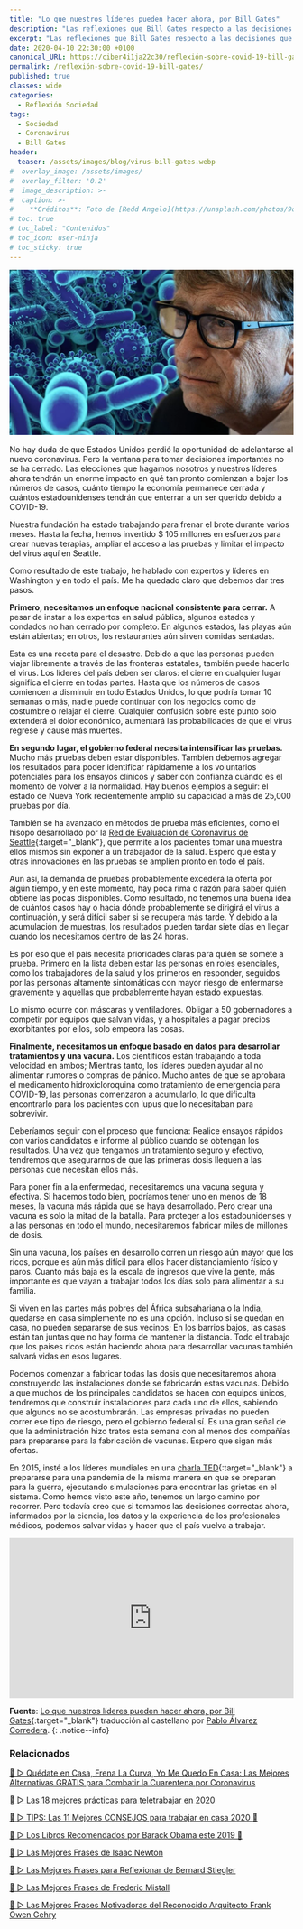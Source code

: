 ```yaml
---
title: "Lo que nuestros líderes pueden hacer ahora, por Bill Gates"
description: "Las reflexiones que Bill Gates respecto a las decisiones que afectarán el curso de la enfermedad COVID-19 o coronavirus"
excerpt: "Las reflexiones que Bill Gates respecto a las decisiones que afectarán el curso de la enfermedad COVID-19 o coronavirus"
date: 2020-04-10 22:30:00 +0100
canonical_URL: https://ciber4i1ja22c30/reflexión-sobre-covid-19-bill-gates/
permalink: /reflexión-sobre-covid-19-bill-gates/
published: true
classes: wide
categories:
  - Reflexión Sociedad
tags:
  - Sociedad
  - Coronavirus
  - Bill Gates
header:
  teaser: /assets/images/blog/virus-bill-gates.webp
#  overlay_image: /assets/images/
#  overlay_filter: '0.2'
#  image_description: >-
#  caption: >-
#    **Créditos**: Foto de [Redd Angelo](https://unsplash.com/photos/9o8YdYGTT64) en [Unsplash](https://unsplash.com/@reddangelo)
# toc: true
# toc_label: "Contenidos"
# toc_icon: user-ninja
# toc_sticky: true
---
```


![Las reflexiones que Bill Gates respecto a las decisiones que afectarán el curso de la enfermedad COVID-19 o coronavirus](/assets/images/blog/virus-bill-gates.webp "Las reflexiones que Bill Gates respecto a las decisiones que afectarán el curso de la enfermedad COVID-19 o coronavirus")

No hay duda de que Estados Unidos perdió la oportunidad de adelantarse al nuevo coronavirus. Pero la ventana para tomar decisiones importantes no se ha cerrado. Las elecciones que hagamos nosotros y nuestros líderes ahora tendrán un enorme impacto en qué tan pronto comienzan a bajar los números de casos, cuánto tiempo la economía permanece cerrada y cuántos estadounidenses tendrán que enterrar a un ser querido debido a COVID-19.

Nuestra fundación ha estado trabajando para frenar el brote durante varios meses. Hasta la fecha, hemos invertido $ 105 millones en esfuerzos para crear nuevas terapias, ampliar el acceso a las pruebas y limitar el impacto del virus aquí en Seattle.

Como resultado de este trabajo, he hablado con expertos y líderes en Washington y en todo el país. Me ha quedado claro que debemos dar tres pasos.

**Primero, necesitamos un enfoque nacional consistente para cerrar.** A pesar de instar a los expertos en salud pública, algunos estados y condados no han cerrado por completo. En algunos estados, las playas aún están abiertas; en otros, los restaurantes aún sirven comidas sentadas.

Esta es una receta para el desastre. Debido a que las personas pueden viajar libremente a través de las fronteras estatales, también puede hacerlo el virus. Los líderes del país deben ser claros: el cierre en cualquier lugar significa el cierre en todas partes. Hasta que los números de casos comiencen a disminuir en todo Estados Unidos, lo que podría tomar 10 semanas o más, nadie puede continuar con los negocios como de costumbre o relajar el cierre. Cualquier confusión sobre este punto solo extenderá el dolor económico, aumentará las probabilidades de que el virus regrese y cause más muertes.

**En segundo lugar, el gobierno federal necesita intensificar las pruebas.** Mucho más pruebas deben estar disponibles. También debemos agregar los resultados para poder identificar rápidamente a los voluntarios potenciales para los ensayos clínicos y saber con confianza cuándo es el momento de volver a la normalidad. Hay buenos ejemplos a seguir: el estado de Nueva York recientemente amplió su capacidad a más de 25,000 pruebas por día.

También se ha avanzado en métodos de prueba más eficientes, como el hisopo desarrollado por la [Red de Evaluación de Coronavirus de Seattle](https://publichealthinsider.com/2020/03/23/introducing-scan-the-greater-seattle-coronavirus-assessment-network/){:target="_blank"}, que permite a los pacientes tomar una muestra ellos mismos sin exponer a un trabajador de la salud. Espero que esta y otras innovaciones en las pruebas se amplíen pronto en todo el país.

Aun así, la demanda de pruebas probablemente excederá la oferta por algún tiempo, y en este momento, hay poca rima o razón para saber quién obtiene las pocas disponibles. Como resultado, no tenemos una buena idea de cuántos casos hay o hacia dónde probablemente se dirigirá el virus a continuación, y será difícil saber si se recupera más tarde. Y debido a la acumulación de muestras, los resultados pueden tardar siete días en llegar cuando los necesitamos dentro de las 24 horas.

Es por eso que el país necesita prioridades claras para quién se somete a prueba. Primero en la lista deben estar las personas en roles esenciales, como los trabajadores de la salud y los primeros en responder, seguidos por las personas altamente sintomáticas con mayor riesgo de enfermarse gravemente y aquellas que probablemente hayan estado expuestas.

Lo mismo ocurre con máscaras y ventiladores. Obligar a 50 gobernadores a competir por equipos que salvan vidas, y a hospitales a pagar precios exorbitantes por ellos, solo empeora las cosas.

**Finalmente, necesitamos un enfoque basado en datos para desarrollar tratamientos y una vacuna.** Los científicos están trabajando a toda velocidad en ambos; Mientras tanto, los líderes pueden ayudar al no alimentar rumores o compras de pánico. Mucho antes de que se aprobara el medicamento hidroxicloroquina como tratamiento de emergencia para COVID-19, las personas comenzaron a acumularlo, lo que dificulta encontrarlo para los pacientes con lupus que lo necesitaban para sobrevivir.

Deberíamos seguir con el proceso que funciona: Realice ensayos rápidos con varios candidatos e informe al público cuando se obtengan los resultados. Una vez que tengamos un tratamiento seguro y efectivo, tendremos que asegurarnos de que las primeras dosis lleguen a las personas que necesitan ellos más.

Para poner fin a la enfermedad, necesitaremos una vacuna segura y efectiva. Si hacemos todo bien, podríamos tener uno en menos de 18 meses, la vacuna más rápida que se haya desarrollado. Pero crear una vacuna es solo la mitad de la batalla. Para proteger a los estadounidenses y a las personas en todo el mundo, necesitaremos fabricar miles de millones de dosis.

Sin una vacuna, los países en desarrollo corren un riesgo aún mayor que los ricos, porque es aún más difícil para ellos hacer distanciamiento físico y paros. Cuanto más baja es la escala de ingresos que vive la gente, más importante es que vayan a trabajar todos los días solo para alimentar a su familia.

Si viven en las partes más pobres del África subsahariana o la India, quedarse en casa simplemente no es una opción. Incluso si se quedan en casa, no pueden separarse de sus vecinos; En los barrios bajos, las casas están tan juntas que no hay forma de mantener la distancia. Todo el trabajo que los países ricos están haciendo ahora para desarrollar vacunas también salvará vidas en esos lugares.

Podemos comenzar a fabricar todas las dosis que necesitaremos ahora construyendo las instalaciones donde se fabricarán estas vacunas. Debido a que muchos de los principales candidatos se hacen con equipos únicos, tendremos que construir instalaciones para cada uno de ellos, sabiendo que algunos no se acostumbrarán. Las empresas privadas no pueden correr ese tipo de riesgo, pero el gobierno federal sí. Es una gran señal de que la administración hizo tratos esta semana con al menos dos compañías para prepararse para la fabricación de vacunas. Espero que sigan más ofertas.

En 2015, insté a los líderes mundiales en una [charla TED](https://www.ted.com/talks/bill_gates_the_next_outbreak_we_re_not_ready){:target="_blank"} a prepararse para una pandemia de la misma manera en que se preparan para la guerra, ejecutando simulaciones para encontrar las grietas en el sistema. Como hemos visto este año, tenemos un largo camino por recorrer. Pero todavía creo que si tomamos las decisiones correctas ahora, informados por la ciencia, los datos y la experiencia de los profesionales médicos, podemos salvar vidas y hacer que el país vuelva a trabajar.

<div style="max-width:854px"><div style="position:relative;height:0;padding-bottom:56.25%"><iframe src="https://embed.ted.com/talks/bill_gates_the_next_outbreak_we_re_not_ready" width="854" height="480" style="position:absolute;left:0;top:0;width:100%;height:100%" frameborder="0" scrolling="no" allowfullscreen></iframe></div></div>

**Fuente**: [Lo que nuestros líderes pueden hacer ahora, por Bill Gates](https://www.gatesnotes.com/Health/What-our-leaders-can-do-now "Lo que nuestros líderes pueden hacer ahora, por Bill Gates"){:target="_blank"} traducci&oacute;n al castellano por [Pablo &Aacute;lvarez Corredera](https://kutt.it/ciberninjast).
{: .notice--info}

### Relacionados

[🥇 ▷ Quédate en Casa, Frena La Curva, Yo Me Quedo En Casa: Las Mejores Alternativas GRATIS para Combatir la Cuarentena por Coronavirus](/alternativas-culturales-combatir-coronavirus/)

[🥇 ▷ Las 18 mejores prácticas para teletrabajar en 2020](/mejores-practicas-trabajar-desde-casa/)

[🥇 ▷ TIPS: Las 11 Mejores CONSEJOS para trabajar en casa 2020 🏡](/mejores-consejos-trabajar-desde-casa/)

[🥇 ▷ Los Libros Recomendados por Barack Obama este 2019 📖](/los-libros-de-obama-2019/)

[📢 ▷ Las Mejores Frases de Isaac Newton](/frases-celebres-isaac-newton/)

[📢 ▷ Las Mejores Frases para Reflexionar de Bernard Stiegler](/frases-celebres-bernard-stiegler/)

[📢 ▷ Las Mejores Frases de Frederic Mistall](/frases-celebres-frederic-mistral/)

[📢 ▷ Las Mejores Frases Motivadoras del Reconocido Arquitecto Frank Owen Gehry](/frases-celebres-frank-owen-gehry/)
